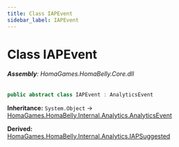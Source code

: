 ```yaml
---
title: Class IAPEvent
sidebar_label: IAPEvent
---
```

# Class IAPEvent


###### **Assembly**: HomaGames.HomaBelly.Core.dll

```csharp title="Declaration"
public abstract class IAPEvent : AnalyticsEvent
```
**Inheritance:** `System.Object` -> [HomaGames.HomaBelly.Internal.Analytics.AnalyticsEvent](../HomaGames.HomaBelly.Internal.Analytics/AnalyticsEvent)

**Derived:**  
[HomaGames.HomaBelly.Internal.Analytics.IAPSuggested](../HomaGames.HomaBelly.Internal.Analytics/IAPSuggested)

